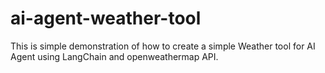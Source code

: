 # ai-agent-weather-tool
This is simple demonstration of how to create a simple Weather tool for AI Agent using LangChain and openweathermap API.
